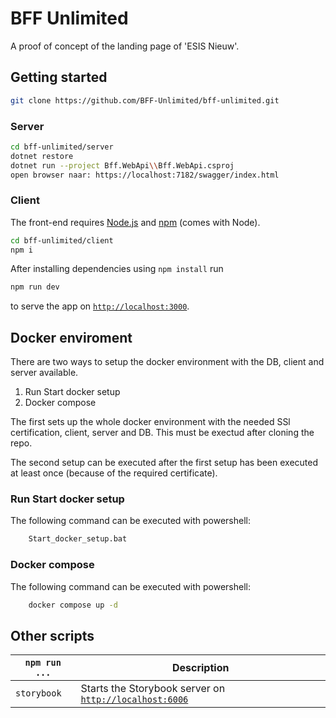 # BFF Unlimited

A proof of concept of the landing page of 'ESIS Nieuw'.

## Getting started

```sh
git clone https://github.com/BFF-Unlimited/bff-unlimited.git
```

### Server

```sh
cd bff-unlimited/server
dotnet restore
dotnet run --project Bff.WebApi\\Bff.WebApi.csproj
open browser naar: https://localhost:7182/swagger/index.html
```

### Client

The front-end requires [Node.js](http://nodejs.org/) and [npm](https://npmjs.org/) (comes with Node).

```sh
cd bff-unlimited/client
npm i
```

After installing dependencies using `npm install` run

```sh
npm run dev
```

to serve the app on [`http://localhost:3000`](http://localhost:3000).

## Docker enviroment
There are two ways to setup the docker environment with the DB, client and server available.
1. Run Start docker setup
2. Docker compose

The first sets up the whole docker environment with the needed SSl certification, client, server and DB. 
This must be exectud after cloning the repo.

The second setup can be executed after the first setup has been executed at least once (because of the required certificate).

### Run Start docker setup
The following command can be executed with powershell: 

```sh
    Start_docker_setup.bat
```

### Docker compose
The following command can be executed with powershell: 

```sh
    docker compose up -d
```

## Other scripts
`npm run ...` | Description
---|---
`storybook` | Starts the Storybook server on [`http://localhost:6006`](http://localhost:6006)


